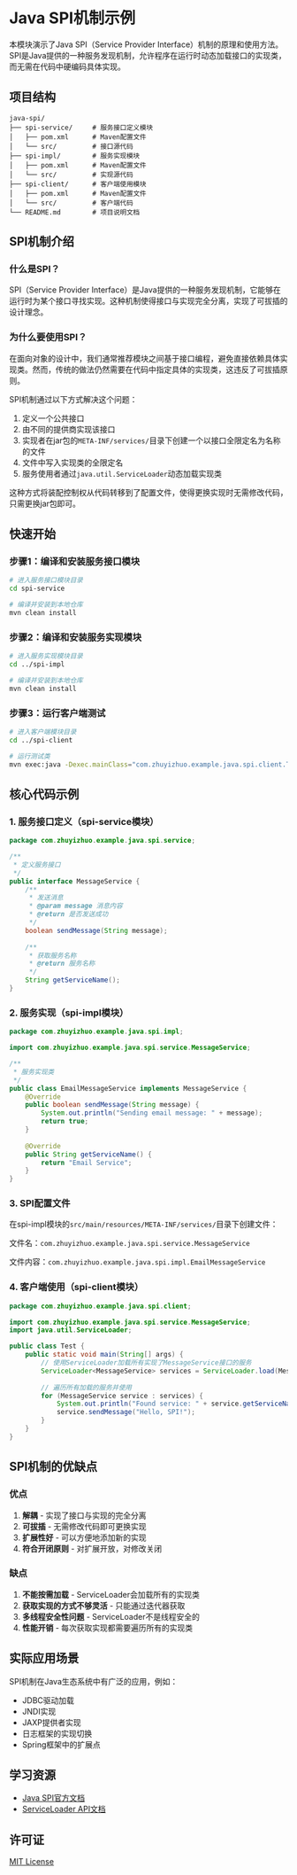 # Java SPI机制示例

本模块演示了Java SPI（Service Provider Interface）机制的原理和使用方法。SPI是Java提供的一种服务发现机制，允许程序在运行时动态加载接口的实现类，而无需在代码中硬编码具体实现。

## 项目结构

```
java-spi/
├── spi-service/     # 服务接口定义模块
│   ├── pom.xml      # Maven配置文件
│   └── src/         # 接口源代码
├── spi-impl/        # 服务实现模块
│   ├── pom.xml      # Maven配置文件
│   └── src/         # 实现源代码
├── spi-client/      # 客户端使用模块
│   ├── pom.xml      # Maven配置文件
│   └── src/         # 客户端代码
└── README.md        # 项目说明文档
```

## SPI机制介绍

### 什么是SPI？

SPI（Service Provider Interface）是Java提供的一种服务发现机制，它能够在运行时为某个接口寻找实现。这种机制使得接口与实现完全分离，实现了可拔插的设计理念。

### 为什么要使用SPI？

在面向对象的设计中，我们通常推荐模块之间基于接口编程，避免直接依赖具体实现类。然而，传统的做法仍然需要在代码中指定具体的实现类，这违反了可拔插原则。

SPI机制通过以下方式解决这个问题：

1. 定义一个公共接口
2. 由不同的提供商实现该接口
3. 实现者在jar包的`META-INF/services/`目录下创建一个以接口全限定名为名称的文件
4. 文件中写入实现类的全限定名
5. 服务使用者通过`java.util.ServiceLoader`动态加载实现类

这种方式将装配控制权从代码转移到了配置文件，使得更换实现时无需修改代码，只需更换jar包即可。

## 快速开始

### 步骤1：编译和安装服务接口模块

```bash
# 进入服务接口模块目录
cd spi-service

# 编译并安装到本地仓库
mvn clean install
```

### 步骤2：编译和安装服务实现模块

```bash
# 进入服务实现模块目录
cd ../spi-impl

# 编译并安装到本地仓库
mvn clean install
```

### 步骤3：运行客户端测试

```bash
# 进入客户端模块目录
cd ../spi-client

# 运行测试类
mvn exec:java -Dexec.mainClass="com.zhuyizhuo.example.java.spi.client.Test"
```

## 核心代码示例

### 1. 服务接口定义（spi-service模块）

```java
package com.zhuyizhuo.example.java.spi.service;

/**
 * 定义服务接口
 */
public interface MessageService {
    /**
     * 发送消息
     * @param message 消息内容
     * @return 是否发送成功
     */
    boolean sendMessage(String message);
    
    /**
     * 获取服务名称
     * @return 服务名称
     */
    String getServiceName();
}
```

### 2. 服务实现（spi-impl模块）

```java
package com.zhuyizhuo.example.java.spi.impl;

import com.zhuyizhuo.example.java.spi.service.MessageService;

/**
 * 服务实现类
 */
public class EmailMessageService implements MessageService {
    @Override
    public boolean sendMessage(String message) {
        System.out.println("Sending email message: " + message);
        return true;
    }
    
    @Override
    public String getServiceName() {
        return "Email Service";
    }
}
```

### 3. SPI配置文件

在spi-impl模块的`src/main/resources/META-INF/services/`目录下创建文件：

文件名：`com.zhuyizhuo.example.java.spi.service.MessageService`

文件内容：`com.zhuyizhuo.example.java.spi.impl.EmailMessageService`

### 4. 客户端使用（spi-client模块）

```java
package com.zhuyizhuo.example.java.spi.client;

import com.zhuyizhuo.example.java.spi.service.MessageService;
import java.util.ServiceLoader;

public class Test {
    public static void main(String[] args) {
        // 使用ServiceLoader加载所有实现了MessageService接口的服务
        ServiceLoader<MessageService> services = ServiceLoader.load(MessageService.class);
        
        // 遍历所有加载的服务并使用
        for (MessageService service : services) {
            System.out.println("Found service: " + service.getServiceName());
            service.sendMessage("Hello, SPI!");
        }
    }
}
```

## SPI机制的优缺点

### 优点

1. **解耦** - 实现了接口与实现的完全分离
2. **可拔插** - 无需修改代码即可更换实现
3. **扩展性好** - 可以方便地添加新的实现
4. **符合开闭原则** - 对扩展开放，对修改关闭

### 缺点

1. **不能按需加载** - ServiceLoader会加载所有的实现类
2. **获取实现的方式不够灵活** - 只能通过迭代器获取
3. **多线程安全性问题** - ServiceLoader不是线程安全的
4. **性能开销** - 每次获取实现都需要遍历所有的实现类

## 实际应用场景

SPI机制在Java生态系统中有广泛的应用，例如：

- JDBC驱动加载
- JNDI实现
- JAXP提供者实现
- 日志框架的实现切换
- Spring框架中的扩展点

## 学习资源

- [Java SPI官方文档](https://docs.oracle.com/javase/tutorial/sound/SPI-intro.html)
- [ServiceLoader API文档](https://docs.oracle.com/en/java/javase/11/docs/api/java.base/java/util/ServiceLoader.html)

## 许可证

[MIT License](https://github.com/zhuyizhuo/java-samples/blob/master/LICENSE)

